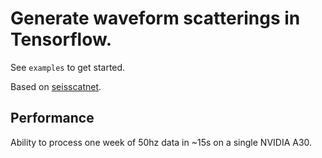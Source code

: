 # Generate waveform scatterings in Tensorflow. 

See `examples` to get started. 

Based on [seisscatnet](https://github.com/scatseisnet/scatseisnet).

## Performance

Ability to process one week of 50hz data in ~15s on a single NVIDIA A30. 
